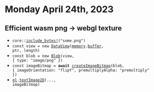 # Monday April 24th, 2023

## Efficient wasm png -> webgl texture

*   <code>core::[include_bytes!](https://doc.rust-lang.org/core/macro.include_bytes.html)("some.png")</code>
*   <code>const view = new [DataView](https://developer.mozilla.org/en-US/docs/Web/JavaScript/Reference/Global_Objects/DataView/DataView)([memory](https://developer.mozilla.org/en-US/docs/WebAssembly/JavaScript_interface/Memory).[buffer](https://developer.mozilla.org/en-US/docs/WebAssembly/JavaScript_interface/Memory/buffer), ptr, length)</code>
*   <code>const blob = new [Blob](https://developer.mozilla.org/en-US/docs/Web/API/Blob/Blob)(view, { type: "image/png" })</code>
*   <code>const imageBitmap = **await** [createImageBitmap](https://developer.mozilla.org/en-US/docs/Web/API/createImageBitmap)(blob, { imageOrientation: "flipY", premultiplyAlpha: "premultiply" })</code>
*   <code>[gl](https://developer.mozilla.org/en-US/docs/Web/API/WebGLRenderingContext).[textImage2D](https://developer.mozilla.org/en-US/docs/Web/API/WebGLRenderingContext/texImage2D)(..., imageBitmap)</code>
